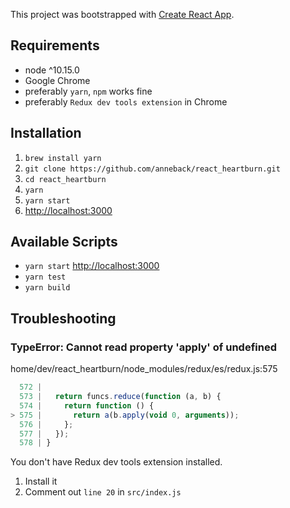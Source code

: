 This project was bootstrapped with [Create React App](https://github.com/facebook/create-react-app).

## Requirements

- node ^10.15.0
- Google Chrome
- preferably `yarn`, `npm` works fine
- preferably `Redux dev tools extension` in Chrome

## Installation

1. `brew install yarn`
2. `git clone https://github.com/anneback/react_heartburn.git`
3. `cd react_heartburn`
4. `yarn`
5. `yarn start`
6. [http://localhost:3000](http://localhost:3000)

## Available Scripts

- `yarn start` [http://localhost:3000](http://localhost:3000)
- `yarn test`
- `yarn build`

## Troubleshooting

### TypeError: Cannot read property 'apply' of undefined

home/dev/react_heartburn/node_modules/redux/es/redux.js:575

```javascript
  572 |
  573 |   return funcs.reduce(function (a, b) {
  574 |     return function () {
> 575 |       return a(b.apply(void 0, arguments));
  576 |     };
  577 |   });
  578 | }
```

You don't have Redux dev tools extension installed.

1. Install it
2. Comment out `line 20` in `src/index.js`
